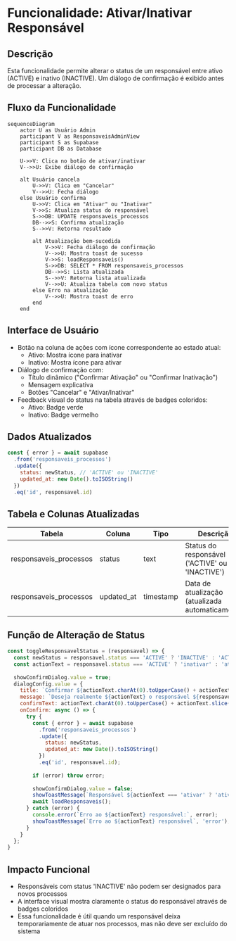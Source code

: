 # Funcionalidade: Ativar/Inativar Responsável

## Descrição
Esta funcionalidade permite alterar o status de um responsável entre ativo (ACTIVE) e inativo (INACTIVE). Um diálogo de confirmação é exibido antes de processar a alteração.

## Fluxo da Funcionalidade
```mermaid
sequenceDiagram
    actor U as Usuário Admin
    participant V as ResponsaveisAdminView
    participant S as Supabase
    participant DB as Database
    
    U->>V: Clica no botão de ativar/inativar
    V-->>U: Exibe diálogo de confirmação
    
    alt Usuário cancela
        U->>V: Clica em "Cancelar"
        V-->>U: Fecha diálogo
    else Usuário confirma
        U->>V: Clica em "Ativar" ou "Inativar"
        V->>S: Atualiza status do responsável
        S->>DB: UPDATE responsaveis_processos
        DB-->>S: Confirma atualização
        S-->>V: Retorna resultado
        
        alt Atualização bem-sucedida
            V->>V: Fecha diálogo de confirmação
            V-->>U: Mostra toast de sucesso
            V->>S: loadResponsaveis()
            S->>DB: SELECT * FROM responsaveis_processos
            DB-->>S: Lista atualizada
            S-->>V: Retorna lista atualizada
            V-->>U: Atualiza tabela com novo status
        else Erro na atualização
            V-->>U: Mostra toast de erro
        end
    end
```

## Interface de Usuário
- Botão na coluna de ações com ícone correspondente ao estado atual:
  - Ativo: Mostra ícone para inativar
  - Inativo: Mostra ícone para ativar
- Diálogo de confirmação com:
  - Título dinâmico ("Confirmar Ativação" ou "Confirmar Inativação")
  - Mensagem explicativa
  - Botões "Cancelar" e "Ativar/Inativar"
- Feedback visual do status na tabela através de badges coloridos:
  - Ativo: Badge verde
  - Inativo: Badge vermelho
  
## Dados Atualizados
```javascript
const { error } = await supabase
  .from('responsaveis_processos')
  .update({
    status: newStatus, // 'ACTIVE' ou 'INACTIVE'
    updated_at: new Date().toISOString()
  })
  .eq('id', responsavel.id)
```

## Tabela e Colunas Atualizadas
| Tabela | Coluna | Tipo | Descrição |
|--------|--------|------|-----------|
| responsaveis_processos | status | text | Status do responsável ('ACTIVE' ou 'INACTIVE') |
| responsaveis_processos | updated_at | timestamp | Data de atualização (atualizada automaticamente) |

## Função de Alteração de Status
```javascript
const toggleResponsavelStatus = (responsavel) => {
  const newStatus = responsavel.status === 'ACTIVE' ? 'INACTIVE' : 'ACTIVE';
  const actionText = responsavel.status === 'ACTIVE' ? 'inativar' : 'ativar';
  
  showConfirmDialog.value = true;
  dialogConfig.value = {
    title: `Confirmar ${actionText.charAt(0).toUpperCase() + actionText.slice(1)}`,
    message: `Deseja realmente ${actionText} o responsável ${responsavel.nome}?`,
    confirmText: actionText.charAt(0).toUpperCase() + actionText.slice(1),
    onConfirm: async () => {
      try {
        const { error } = await supabase
          .from('responsaveis_processos')
          .update({
            status: newStatus,
            updated_at: new Date().toISOString()
          })
          .eq('id', responsavel.id);
        
        if (error) throw error;
        
        showConfirmDialog.value = false;
        showToastMessage(`Responsável ${actionText === 'ativar' ? 'ativado' : 'inativado'} com sucesso!`);
        await loadResponsaveis();
      } catch (error) {
        console.error(`Erro ao ${actionText} responsável:`, error);
        showToastMessage(`Erro ao ${actionText} responsável`, 'error');
      }
    }
  };
}
```

## Impacto Funcional
- Responsáveis com status 'INACTIVE' não podem ser designados para novos processos
- A interface visual mostra claramente o status do responsável através de badges coloridos
- Essa funcionalidade é útil quando um responsável deixa temporariamente de atuar nos processos, mas não deve ser excluído do sistema
